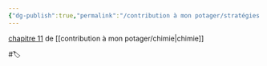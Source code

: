 ```yaml
---
{"dg-publish":true,"permalink":"/contribution à mon potager/stratégies de synthèse multi-étape/"}
---
```


[chapitre 11](https://www.libmanuels.fr/reader/9791035813819/n/248) de [[contribution à mon potager/chimie\|chimie]]

#🏷️ 